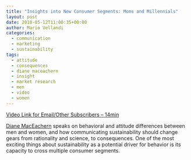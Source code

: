 ```yaml
---
title: "Insights into New Consumer Segments: Moms and Millennials"
layout: post
date: 2010-05-12T11:00:35+00:00
author: Mario Vellandi
categories:
  - communication
  - marketing
  - sustainability
tags:
  - attitude
  - consequences
  - diane maceachern
  - insight
  - market research
  - men
  - video
  - women
---
```

[Video Link for Email/Other Subscribers &#8211; 14min](http://vimeo.com/11108771)

[Diane MacEachern](http://sustainablelifemedia.com/innovator/diane_maceachern) speaks on behavioral and attitude differences between men and women, and how communicating sustainability should change gears from rationality and science, to consequences. One of the most exciting things about sustainability as a potential driver for behavior is its capacity to cross multiple consumer segments.
